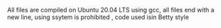 All files are compiled on Ubuntu 20.04 LTS using gcc,  all files end with a new line, using ssytem is prohibited , code used isin Betty style
